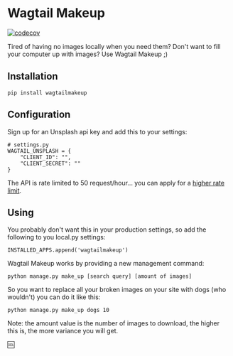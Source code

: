 # Wagtail Makeup

[![codecov](https://codecov.io/gh/kevinhowbrook/wagtail-makeup/branch/main/graph/badge.svg?token=A4H7PFEL9J)](https://codecov.io/gh/kevinhowbrook/wagtail-makeup)

Tired of having no images locally when you need them? Don't want to fill your computer up with images?
Use Wagtail Makeup ;)

## Installation

`pip install wagtailmakeup`

## Configuration

Sign up for an Unsplash api key and add this to your settings:

```
# settings.py
WAGTAIL_UNSPLASH = {
    "CLIENT_ID": "",
    "CLIENT_SECRET": ""
}
```

The API is rate limited to 50 request/hour... you can apply for a [higher rate limit](https://help.unsplash.com/en/articles/3887917-when-should-i-apply-for-a-higher-rate-limit).

## Using

You probably don't want this in your production settings, so add the following to you local.py settings:

```
INSTALLED_APPS.append('wagtailmakeup')
```

Wagtail Makeup works by providing a new management command:

```
python manage.py make_up [search query] [amount of images]
```

So you want to replace all your broken images on your site with dogs (who wouldn't)
you can do it like this:

```
python manage.py make_up dogs 10
```

Note: the amount value is the number of images to download, the higher this is, the more
variance you will get.

:cool:
